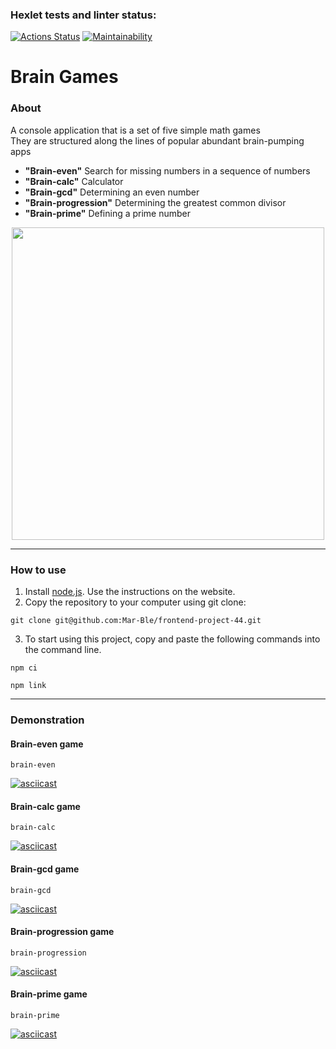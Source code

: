 ### Hexlet tests and linter status:
[![Actions Status](https://github.com/Mar-Ble/frontend-project-44/workflows/hexlet-check/badge.svg)](https://github.com/Mar-Ble/frontend-project-44/actions)
[![Maintainability](https://api.codeclimate.com/v1/badges/2f65869426b0453ab29b/maintainability)](https://codeclimate.com/github/Mar-Ble/frontend-project-44/maintainability)

# Brain Games

### About
A console application that is a set of five simple math games  
They are structured along the lines of popular abundant brain-pumping apps  

- **"Brain-even"**  Search for missing numbers in a sequence of numbers  
- **"Brain-calc"**  Calculator  
- **"Brain-gcd"**  Determining an even number  
- **"Brain-progression"**  Determining the greatest common divisor  
- **"Brain-prime"**  Defining a prime number  

<div align="center">
  <img src="https://media.giphy.com/media/3o7aCWDyW0PJCsxHna/giphy.gif" width="500"/>
</div>

---

### How to use
1. Install [node.js](https://nodejs.org/en). Use the instructions on the website.
2. Copy the repository to your computer using git clone:
```
git clone git@github.com:Mar-Ble/frontend-project-44.git
```
3. To start using this project, copy and paste the following commands into the command line.
```
npm ci
```
```
npm link
```
---

### Demonstration
#### Brain-even game
```
brain-even
```
[![asciicast](https://asciinema.org/a/zdgRTF2UgmuoLf1GNY9xNEChn.svg)](https://asciinema.org/a/zdgRTF2UgmuoLf1GNY9xNEChn)

#### Brain-calc game
```
brain-calc
```

[![asciicast](https://asciinema.org/a/KOk4HG0TgXOH5uotZAywxJXHA.svg)](https://asciinema.org/a/KOk4HG0TgXOH5uotZAywxJXHA)

#### Brain-gcd game
```
brain-gcd
```

[![asciicast](https://asciinema.org/a/dMZ05V3ebdVNGJ1kwoyayYEMl.svg)](https://asciinema.org/a/dMZ05V3ebdVNGJ1kwoyayYEMl)

#### Brain-progression game
```
brain-progression
```

[![asciicast](https://asciinema.org/a/Q78GByjft6fRLoEnk261a3TJu.svg)](https://asciinema.org/a/Q78GByjft6fRLoEnk261a3TJu)

#### Brain-prime game
```
brain-prime
```

[![asciicast](https://asciinema.org/a/UvEemulZT8ct4xazWnETbxOPG.svg)](https://asciinema.org/a/UvEemulZT8ct4xazWnETbxOPG)



